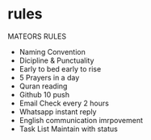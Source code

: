 # rules
MATEORS RULES

* Naming Convention
* Dicipline & Punctuality
* Early to bed early to rise
* 5 Prayers in a day
* Quran reading
* Github 10 push
* Email Check every 2 hours
* Whatsapp instant reply
* English communication imrpovement
* Task List Maintain with status
